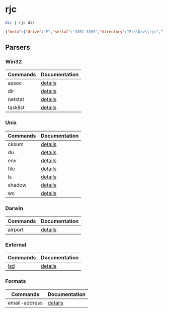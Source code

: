 # rjc

```bash
dir | rjc dir
```

```json
{"meta":{"drive":"F","serial":"38EC-3395","directory":"F:\\Dev\\rjc","files":3,"directories":4},"resources":[{"date":"01/15/2023","time":"04:14 PM","is_dir":true,"size":null,"name":"."},{"date":"01/15/2023","time":"04:14 PM","is_dir":true,"size":null,"name":".."},{"date":"01/14/2023","time":"04:25 PM","is_dir":false,"size":8,"name":".gitignore"},{"date":"01/15/2023","time":"10:38 PM","is_dir":false,"size":11117,"name":"Cargo.lock"},{"date":"01/20/2023","time":"12:53 AM","is_dir":false,"size":437,"name":"Cargo.toml"},{"date":"01/21/2023","time":"02:18 PM","is_dir":true,"size":null,"name":"src"},{"date":"01/20/2023","time":"12:53 AM","is_dir":true,"size":null,"name":"target"}]}
```

## Parsers

### Win32

| Commands  | Documentation                                            |
| --------- | -------------------------------------------------------- |
| assoc     | [details](https://rjc.vercel.app/parsers/win32/assoc)    |
| dir       | [details](https://rjc.vercel.app/parsers/win32/dir)      |
| netstat   | [details](https://rjc.vercel.app/parsers/win32/netstat)  |
| tasklist  | [details](https://rjc.vercel.app/parsers/win32/tasklist) |

### Unix

| Commands  | Documentation                                         |
| --------- | ----------------------------------------------------- |
| cksum     | [details](https://rjc.vercel.app/parsers/unix/cksum)  |
| du        | [details](https://rjc.vercel.app/parsers/unix/du)     |
| env       | [details](https://rjc.vercel.app/parsers/unix/env)    |
| file      | [details](https://rjc.vercel.app/parsers/unix/file)   |
| ls        | [details](https://rjc.vercel.app/parsers/unix/ls)     |
| shadow    | [details](https://rjc.vercel.app/parsers/unix/shadow) |
| wc        | [details](https://rjc.vercel.app/parsers/unix/wc)     |

### Darwin

| Commands    | Documentation                                            |
| ----------- | -------------------------------------------------------- |
| airport     | [details](https://rjc.vercel.app/parsers/darwin/airport) |

### External

| Commands                                     | Documentation                                        |
| -------------------------------------------- | ---------------------------------------------------- |
| [lsd](https://github.com/Peltoche/lsd)       | [details](https://rjc.vercel.app/parsers/common/lsd) |

### Formats

| Commands          | Documentation                                            |
| ----------------- | -------------------------------------------------------- |
| email-address     | [details](https://rjc.vercel.app/parsers/formats/email)  |
